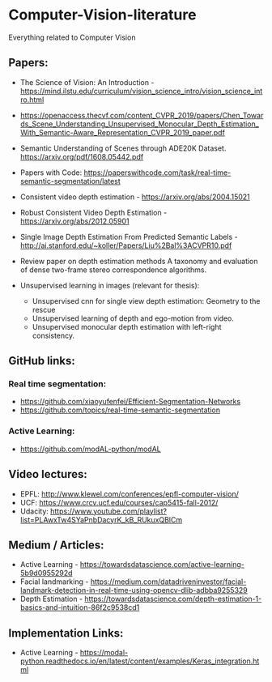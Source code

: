 # Computer-Vision-literature
Everything related to Computer Vision


## Papers:

* The Science of Vision: An Introduction - https://mind.ilstu.edu/curriculum/vision_science_intro/vision_science_intro.html
* https://openaccess.thecvf.com/content_CVPR_2019/papers/Chen_Towards_Scene_Understanding_Unsupervised_Monocular_Depth_Estimation_With_Semantic-Aware_Representation_CVPR_2019_paper.pdf
* Semantic Understanding of Scenes through ADE20K Dataset.  https://arxiv.org/pdf/1608.05442.pdf
* Papers with Code: https://paperswithcode.com/task/real-time-semantic-segmentation/latest
* Consistent video depth estimation - https://arxiv.org/abs/2004.15021
* Robust Consistent Video Depth Estimation - https://arxiv.org/abs/2012.05901
* Single Image Depth Estimation From Predicted Semantic Labels - http://ai.stanford.edu/~koller/Papers/Liu%2Bal%3ACVPR10.pdf

* Review paper on depth estimation methods A taxonomy and evaluation of dense two-frame stereo correspondence algorithms.

* Unsupervised learning in images (relevant for thesis):
  * Unsupervised cnn for single view depth estimation: Geometry to the rescue
  * Unsupervised learning of depth and ego-motion from video.
  * Unsupervised monocular depth estimation with left-right consistency.

## GitHub links:

### Real time segmentation:
* https://github.com/xiaoyufenfei/Efficient-Segmentation-Networks
* https://github.com/topics/real-time-semantic-segmentation

### Active Learning:
* https://github.com/modAL-python/modAL

## Video lectures:
* EPFL: http://www.klewel.com/conferences/epfl-computer-vision/
* UCF: https://www.crcv.ucf.edu/courses/cap5415-fall-2012/
* Udacity: https://www.youtube.com/playlist?list=PLAwxTw4SYaPnbDacyrK_kB_RUkuxQBlCm

## Medium / Articles:
* Active Learning - https://towardsdatascience.com/active-learning-5b9d0955292d
* Facial landmarking - https://medium.com/datadriveninvestor/facial-landmark-detection-in-real-time-using-opencv-dlib-adbba9255329
* Depth Estimation - https://towardsdatascience.com/depth-estimation-1-basics-and-intuition-86f2c9538cd1

## Implementation Links:
* Active Learning - https://modal-python.readthedocs.io/en/latest/content/examples/Keras_integration.html
